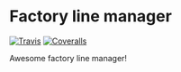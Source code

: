 # Factory line manager
[![Travis][build-badge]][build]
[![Coveralls][coveralls-badge]][coveralls]

Awesome factory line manager!

[build-badge]: https://img.shields.io/travis/VladislavK777/react_app_test/master.png?style=flat-square
[build]: https://travis-ci.org/VladislavK777/react_app_test

[coveralls-badge]: https://img.shields.io/coveralls/VladislavK777/react_app_test/master.png?style=flat-square
[coveralls]: https://coveralls.io/github/VladislavK777/react_app_test